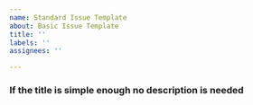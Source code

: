 ```yaml
---
name: Standard Issue Template
about: Basic Issue Template
title: ''
labels: ''
assignees: ''

---
```


### If the title is simple enough no description is needed
